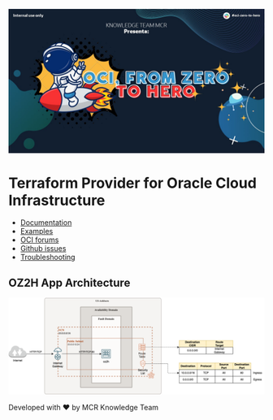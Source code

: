 ![Banner](https://github.com/maxparra-architecture/oci-z2h-terraform/blob/master/Banner.jpg)


Terraform Provider for Oracle Cloud Infrastructure
==================

- [Documentation](https://www.terraform.io/docs/providers/oci/index.html)
- [Examples](https://github.com/oracle/terraform-provider-oci/tree/master/examples)
- [OCI forums](https://cloudcustomerconnect.oracle.com/resources/9c8fa8f96f/summary)
- [Github issues](https://github.com/oracle/terraform-provider-oci/issues)
- [Troubleshooting](https://www.terraform.io/docs/providers/oci/guides/troubleshooting.html)


OZ2H App Architecture
------------
<img src="https://github.com/maxparra-architecture/oci-z2h-terraform/blob/master/Diagrama%20OZ2H.png" alt="Architecture" title="OZ2H App Architecture">

Developed with ❤️ by MCR Knowledge Team
